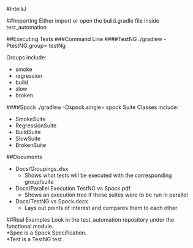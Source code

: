 #IntelliJ

##Importing
Either import or open the build.gradle file inside test_automation

##Executing Tests
###Command Line
####TestNG
    ./gradlew -PtestNG.group=<GROUP> testNg
    
Groups include:

- smoke
- regression
- build
- slow
- broken

####Spock
    ./gradlew -Dspock.single=<SUITE CLASS> spock
Suite Classes include:

- SmokeSuite
- RegressionSuite
- BuildSuite
- SlowSuite
- BrokenSuite

##Documents

- Docs/Groupings.xlsx
    - Shows what tests will be executed with the corresponding group/suite
- Docs/Parallel Execution TestNG vs Spock.pdf
    - Shows an execution tree if these suites were to be run in parallel
- Docs/TestNG vs Spock.docx
    - Lays out points of interest and compares them to each other

##Real Examples
Look in the test_automation repository under the functional module.  
&#42;Spec is a Spock Specification.  
&#42;Test is a TestNG test.